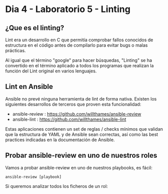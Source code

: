 # Dia 4 - Laboratorio 5 - Linting

## ¿Que es el linting?

Lint era un desarrollo en C que permitía comprobar fallos conocidos de estructura en el código antes de compilarlo
para evitar bugs o malas prácticas.

Al igual que el término "google" para hacer búsquedas, "Linting" se ha convertido en el término aplicado a todos los
programas que realizan la función del Lint original en varios lenguajes.

## Lint en Ansible

Ansible no prevé ninguna herramienta de lint de forma nativa. Existen los siguientes desarrollos de terceros que
proven esta funcionalidad:
- ansible-review : https://github.com/willthames/ansible-review
- ansible-lint : https://github.com/willthames/ansible-lint

Estas aplicaciones contienen un set de reglas / checks mínimos que validan que la estructura de YAML y de Ansible sean
correctas, así como las best practices indicadas en la documentación de Ansible.

## Probar ansible-review en uno de nuestros roles

Vamos a probar ansible-review en uno de nuestros playbooks, es fácil:

```text
ansible-review [playbook]
```

Si queremos analizar todos los ficheros de un rol:



